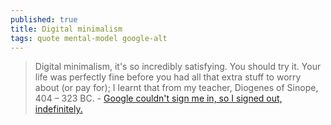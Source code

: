 ```yaml
---
published: true
title: Digital minimalism
tags: quote mental-model google-alt
---
```

> Digital minimalism, it's so incredibly satisfying. You should try it. Your life was perfectly fine before you had all that extra stuff to worry about (or pay for); I learnt that from my teacher, Diogenes of Sinope, 404 – 323 BC. - [Google couldn't sign me in, so I signed out, indefinitely.](https://www.quitfacebook.org/file/google.html)
